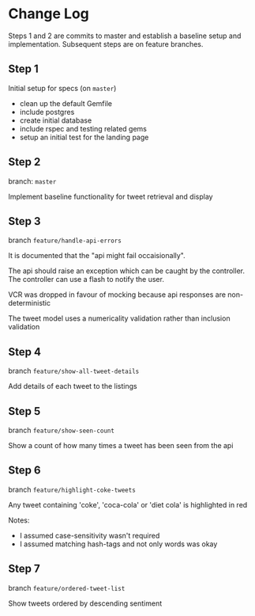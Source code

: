 # Change Log

Steps 1 and 2 are commits to master and establish a baseline setup and implementation.
Subsequent steps are on feature branches.


## Step 1

Initial setup for specs (on `master`)

* clean up the default Gemfile
* include postgres
* create initial database
* include rspec and testing related gems
* setup an initial test for the landing page


## Step 2

branch: `master`

Implement baseline functionality for tweet retrieval and display


## Step 3

branch `feature/handle-api-errors`

It is documented that the "api might fail occaisionally".

The api should raise an exception which can be caught by the controller.
The controller can use a flash to notify the user.

VCR was dropped in favour of mocking because api responses are non-deterministic

The tweet model uses a numericality validation rather than inclusion validation


## Step 4

branch `feature/show-all-tweet-details`

Add details of each tweet to the listings


## Step 5

branch `feature/show-seen-count`

Show a count of how many times a tweet has been seen from the api


## Step 6

branch `feature/highlight-coke-tweets`

Any tweet containing 'coke', 'coca-cola' or 'diet cola' is highlighted in red

Notes:

* I assumed case-sensitivity wasn't required
* I assumed matching hash-tags and not only words was okay



## Step 7

branch `feature/ordered-tweet-list`

Show tweets ordered by descending sentiment

